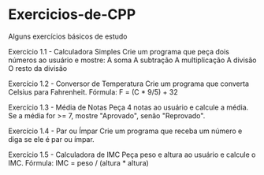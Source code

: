 # Exercicios-de-CPP
Alguns exercícios básicos de estudo 

Exercício 1.1 - Calculadora Simples
Crie um programa que peça dois números ao usuário e mostre:
A soma
A subtração
A multiplicação
A divisão
O resto da divisão

Exercício 1.2 - Conversor de Temperatura
Crie um programa que converta Celsius para Fahrenheit. Fórmula: F = (C * 9/5) + 32

Exercício 1.3 - Média de Notas
Peça 4 notas ao usuário e calcule a média. Se a média for >= 7, mostre "Aprovado", senão "Reprovado".

Exercício 1.4 - Par ou Ímpar
Crie um programa que receba um número e diga se ele é par ou ímpar.

Exercício 1.5 - Calculadora de IMC
Peça peso e altura ao usuário e calcule o IMC. Fórmula: IMC = peso / (altura * altura)

